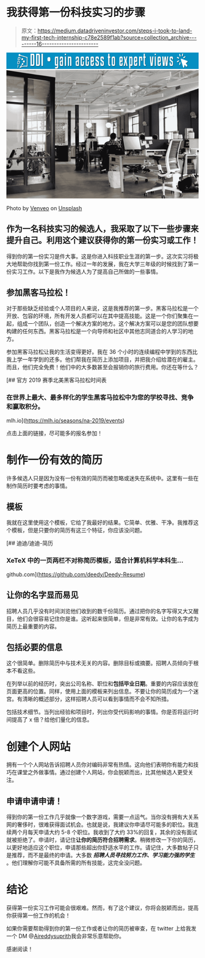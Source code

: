 # 我获得第一份科技实习的步骤

> 原文：<https://medium.datadriveninvestor.com/steps-i-took-to-land-my-first-tech-internship-c78e2589f1ab?source=collection_archive---------16----------------------->

[![](img/0ccc174c5c05192d4aae3907099faf49.png)](http://www.track.datadriveninvestor.com/1B9E)![](img/1983d355ae77ca5f09ac8791b85a4f9c.png)

Photo by [Venveo](https://unsplash.com/@venveo?utm_source=medium&utm_medium=referral) on [Unsplash](https://unsplash.com?utm_source=medium&utm_medium=referral)

## 作为一名科技实习的候选人，我采取了以下一些步骤来提升自己。利用这个建议获得你的第一份实习或工作！

得到你的第一份实习是件大事。这是你进入科技职业生涯的第一步。这次实习将极大地帮助你找到第一份工作。经过一年的发展，我在大学三年级的时候找到了第一份实习工作。以下是我作为候选人为了提高自己所做的一些事情。

## 参加黑客马拉松！

对于那些缺乏经验或个人项目的人来说，这是我推荐的第一步。黑客马拉松是一个开放、包容的环境，所有开发人员都可以在其中提高技能。这是一个你们聚集在一起，组成一个团队，创造一个解决方案的地方。这个解决方案可以是您的团队想要构建的任何东西。黑客马拉松是一个向导师和社区中其他志同道合的人学习的地方。

参加黑客马拉松让我的生活变得更好。我在 36 个小时的连续编程中学到的东西比我上学一年学到的还多。他们帮我在简历上添加项目，并把我介绍给潜在的雇主。而且，他们完全免费！他们中的大多数甚至会报销你的旅行费用。你还在等什么？

[](https://mlh.io/seasons/na-2019/events) [## 官方 2019 赛季北美黑客马拉松时间表

### 在世界上最大、最多样化的学生黑客马拉松中为您的学校寻找、竞争和赢取积分。

mlh.io](https://mlh.io/seasons/na-2019/events) 

点击上面的链接，尽可能多的报名参加！

# 制作一份有效的简历

许多候选人只是因为没有一份有效的简历而被忽略或迷失在系统中。这里有一些在制作简历时要考虑的事情。

## 模板

我就在这里使用这个模板，它给了我最好的结果。它简单、优雅、干净。我推荐这个模板，但是只要你的简历有这三个特征，你应该没问题。

[](https://github.com/deedy/Deedy-Resume) [## 迪迪/迪迪-简历

### XeTeX 中的一页两栏不对称简历模板，适合计算机科学本科生…

github.com](https://github.com/deedy/Deedy-Resume) 

## 让你的名字显而易见

招聘人员几乎没有时间浏览他们收到的数千份简历。通过把你的名字写得又大又醒目，他们会很容易记住你是谁。这听起来很简单，但是非常有效。让你的名字成为简历上最重要的内容。

## 包括必要的信息

这个很简单。删除简历中与技术无关的内容。删除目标或摘要。招聘人员倾向于根本不看这些。

在列举以前的经历时，突出公司名称、职位和**包括毕业日期**。重要的内容应该放在页面更高的位置。同样，使用上面的模板来列出信息。不要让你的简历成为一个迷宫。有清晰的概述部分，这样招聘人员可以看到事情而不会不知所措。

包括技术细节。当列出经验和项目时，列出你受代码影响的事情。你是否将运行时间提高了 x 倍？给他们量化的信息。

# 创建个人网站

拥有一个个人网站告诉招聘人员你对编码非常有热情。这向他们表明你有能力和技巧在课堂之外做事情。通过创建个人网站，你会脱颖而出，比其他候选人更受关注。

## 申请申请申请！

得到你的第一份工作几乎就像一个数字游戏，需要一点运气。当你没有拥有大关系网的奢侈时，很难获得面试机会。也就是说，我建议你申请尽可能多的职位。我连续两个月每天申请大约 5-8 个职位。我收到了大约 33%的回复，其余的没有面试就被拒绝了。申请时，请记住**让你的简历符合招聘需求**。稍微修改一下你的简历，以更好地适应这个职位，申请那些超出你舒适水平的工作。请记住，大多数帖子只是推荐，而不是最终的申请。大多数 ***招聘人员寻找努力工作、学习能力强的学生*** 。他们理解你可能不具备所需的所有技能，这完全没问题。

# 结论

获得第一份实习工作可能会很艰难。然而，有了这个建议，你将会脱颖而出，提高你获得第一份工作的机会！

如果你需要帮助得到你的第一份工作或者让你的简历被审查，在 twitter 上给我发一个 DM @[Aireddysuprith](http://twitter.com/AireddySuprith)我会非常乐意帮助你。

感谢阅读！